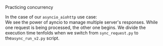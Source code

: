 Practicing concurrency



In the case of our <code>asyncio_aiohttp</code> use case:<br>
We see the power of ayncio to manage multiple server's responses. While one request is being processed, the other one begins.
We divide the execution time tenfolds when we switch from <code>sync_request.py</code> to the<code>async_run_v2.py</code> script.
